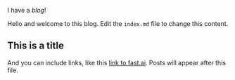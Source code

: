 I have a *blog*!

Hello and welcome to this blog. Edit the `index.md` file to change this content.

## This is a title

And you can include links, like this [link to fast.ai](https://www.fast.ai). Posts will appear after this file.
